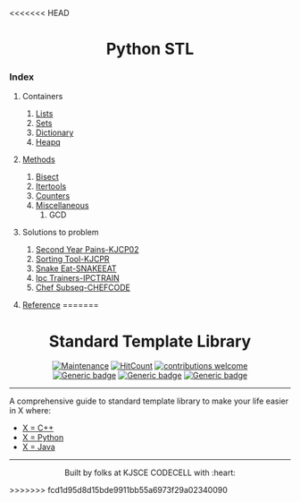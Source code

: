 <<<<<<< HEAD
<div align="center">

<h1 align="center">Python STL</h1>

</div>

### Index
1. Containers
    1. [Lists]()
    2. [Sets]()
    3. [Dictionary]()
    4. [Heapq]()
2. [Methods]()
    1. [Bisect]()
    2. [Itertools]()
    3. [Counters]()
    4. [Miscellaneous]()
        1. GCD

4. Solutions to problem
    1. [Second Year Pains-KJCP02]()
    2. [Sorting Tool-KJCPR]()
    3. [Snake Eat-SNAKEEAT]()
    4. [Ipc Trainers-IPCTRAIN]()
    5. [Chef Subseq-CHEFCODE]()
6. [Reference]()
=======
<h1 align="center">Standard Template Library</h1>

<div align="center">
  
[![Maintenance](https://img.shields.io/badge/Maintained%3F-yes-green.svg)](https://GitHub.com/Naereen/StrapDown.js/graphs/commit-activity)
[![HitCount](http://hits.dwyl.io/KJSCE-Codecell/standard-library-in-x.svg)](http://hits.dwyl.io/KJSCE-Codecell/standard-library-in-x)
[![contributions welcome](https://img.shields.io/badge/contributions-welcome-brightgreen.svg?style=flat)](https://github.com/dwyl/esta/issues)
<br>
[![Generic badge](https://img.shields.io/badge/MadeIn-Python-<COLOR>.svg)](https://shields.io/)
[![Generic badge](https://img.shields.io/badge/MadeIn-CPP-<COLOR>.svg)](https://shields.io/)
[![Generic badge](https://img.shields.io/badge/MadeIn-JAVA-<COLOR>.svg)](https://shields.io/)

</div>

---

A comprehensive guide to standard template library to make your life easier in X where:
* [X = C++](./cpp/README.md)
* [X = Python](./python/Readme.md)
* [X = Java](./JAVA/README.md)

---
<p align="center"> Built by folks at KJSCE CODECELL with :heart: </p>
>>>>>>> fcd1d95d8d15bde9911bb55a6973f29a02340090
